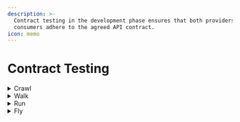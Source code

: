 ```yaml
---
description: >-
  Contract testing in the development phase ensures that both providers and
  consumers adhere to the agreed API contract.
icon: memo
---
```


# Contract Testing

<details>

<summary>Crawl</summary>

* There is not contract testing

</details>

<details>

<summary>Walk</summary>

* The contract testing is covered with acceptance testing

</details>

<details>

<summary>Run</summary>

* Specific tools are used for contract testing, as part of the pipelines

> e.g. Pact

</details>

<details>

<summary>Fly</summary>

* All versions are tested
* Any contract breach will stop the pipeline
* Pact is used for bidirectional contract testing, ensuring that when a new version is deployed, no consumer is negatively impacted

</details>
